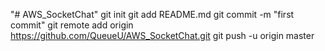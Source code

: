 "# AWS_SocketChat"  git init git add README.md git commit -m "first commit" git remote add origin https://github.com/QueueU/AWS_SocketChat.git git push -u origin master
